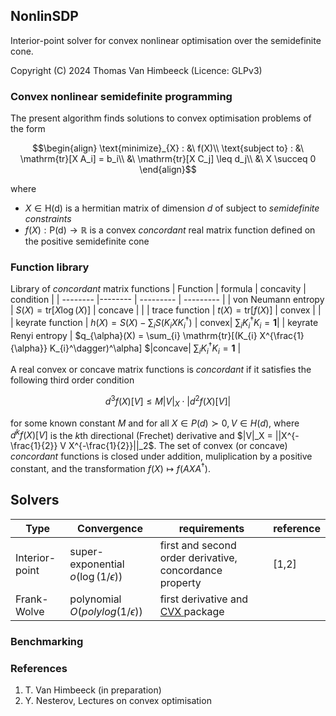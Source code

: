 ## NonlinSDP
Interior-point solver for convex nonlinear optimisation over the semidefinite cone.

Copyright (C) 2024 Thomas Van Himbeeck (Licence: GLPv3)

### Convex nonlinear semidefinite programming 
The present algorithm finds solutions to convex optimisation problems of the form
```math
\begin{align}
            \text{minimize}_{X} : &\  f(X)\\
            \text{subject to} :   &\ \mathrm{tr}[X A_i] = b_i\\
                                  &\ \mathrm{tr}[X C_j] \leq d_j\\
                                  &\ X \succeq 0
\end{align}
```
where 
- $`X\in \mathrm{H(d)}`$ is a hermitian matrix of dimension $`d`$ of subject to *semidefinite constraints*
- $` f(X):\mathrm{P(d)} \rightarrow \mathbb{R}`$ is a convex *concordant* real matrix function defined on the positive semidefinite cone

### Function library
Library of *concordant* matrix functions 
| Function | formula | concavity | condition |
| -------- |-------- | --------- | --------- |
| von Neumann entropy | $`S(X) = \mathrm{tr}[ X \log(X)]`$  | concave | |
| trace function | $`t(X) = \mathrm{tr}[ f(X)]`$ | convex | |
| keyrate function    | $`h(X) = S(X) - \sum_{i} S(K_{i} X K_{i}^\dagger)`$ | convex| $`\sum_{i} K_{i}^\dagger K_{i} = \mathbf{1}`$|
| keyrate Renyi entropy | $`q_{\alpha}(X) = \sum_{i} \mathrm{tr}[(K_{i} X^{\frac{1}{\alpha}} K_{i}^\dagger)^\alpha] `$|concave| $`\sum_{i} K_{i}^\dagger K_{i} = \mathbf{1}`$ |

A real convex or concave matrix functions is *concordant* if it satisfies the following third order condition
```math
d^3 f(X)[V] \leq M |V|_X \cdot |d^2 f(X)[V]|
```
for some known constant $`M`$ and for all $`X \in P(d)\succ 0, V\in H(d)`$, where $`d^k f(X)[V]`$ is the $k$th directional (Frechet) derivative and $`|V|_X = ||X^{-\frac{1}{2}} V X^{-\frac{1}{2}}||_2`$. The set of convex (or concave) *concordant* functions is closed under addition, muliplication by a positive constant, and the transformation $f(X)\mapsto f(AXA^\dagger)$.

## Solvers 

| Type | Convergence | requirements | reference |
| -- | -- | -- | -- |
|Interior-point | super-exponential $o(\log(1/\epsilon))$ | first and second order derivative, concordance property | [1,2] |
|Frank-Wolve | polynomial $O(polylog(1/\epsilon))$ | first  derivative and <a href="http://cvxr.com/cvx/">CVX <a> package |  |

### Benchmarking

### References
1. T. Van Himbeeck (in preparation)
1. Y. Nesterov, Lectures on convex optimisation
